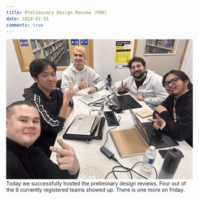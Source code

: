 ```yaml
---
title: Preliminary Design Review (PDR)
date: 2024-01-15
comments: true
---
```


![team](PDR1.JPG)
Today we successfully hosted the preliminary design reviews. Four out of the 9 currently registered teams showed up. There is one more on friday. 